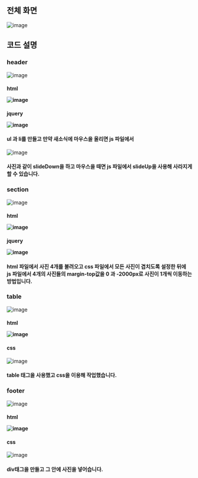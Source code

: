 <h2>전체 화면</h2>

![image](https://user-images.githubusercontent.com/97486359/176818403-63968a6c-2d40-4058-838a-9dc3d05d48cf.png)

<h2>코드 설명</h2>

<h3>header</h3>

![image](https://user-images.githubusercontent.com/97486359/176815980-7aaed007-d387-4284-86bc-822bcce87c5c.png)

<h4>html</4>

![image](https://user-images.githubusercontent.com/97486359/176827052-7a9a759c-d5e4-4116-8d93-53f2c9839eeb.png)<br>

<h4>jquery</4>

![image](https://user-images.githubusercontent.com/97486359/176827144-46f31bc8-256a-4b31-bef4-095c8672b1f0.png)


<h4>ul 과 li를 만들고 만약 새소식에 마우스을 올리면 js 파일에서</h4>

![image](https://user-images.githubusercontent.com/97486359/176805767-44623b46-8a87-48d8-bae7-b264dc00968b.png)



<h4>사진과 같이 slideDown을 하고 마우스을 때면 js 파일에서 slideUp을 사용해 사라지게 할 수 있습니다.</h4>

<h3>section</h3>

![image](https://user-images.githubusercontent.com/97486359/176810989-11a34974-f61c-4c34-bfcf-0824453a494f.png)

<h4>html</4>

![image](https://user-images.githubusercontent.com/97486359/176827484-008b1f56-8f8c-4587-95e5-5c25907beb90.png)

<h4>jquery</4>

![image](https://user-images.githubusercontent.com/97486359/176827529-f221f027-94e6-4c20-96c9-92c76f7442b7.png)

<h4>html 파일에서 사진 4개를 불려오고 css 파일에서 모든 사진이 겹치도록 설정한 뒤에 <br>
js 파일에서 4개의 사진들의 margin-top값을 0 과 -2000px로 사진이 1개씩 이동하는 방법입니다.
</h4>

<h3>table</h3>

![image](https://user-images.githubusercontent.com/97486359/176816728-3cf9d2aa-b408-46c1-8aef-814aa6e71939.png)

<h4>html</4>

![image](https://user-images.githubusercontent.com/97486359/176827750-37d0be02-7cad-4c77-a3f4-409b77c9bef8.png)

<h4>css</h4>

![image](https://user-images.githubusercontent.com/97486359/176827925-94ace14a-7bef-4c54-b26a-e4f14e452fd1.png)

<h4>table 태그을 사용했고 css을 이용해 작업했습니다.</h4>

<h3>footer</h3>

![image](https://user-images.githubusercontent.com/97486359/176817158-41e9d8f5-33dd-4f41-b003-b0f026a6b8f1.png)

<h4>html</4>

![image](https://user-images.githubusercontent.com/97486359/176827768-bf80bd7c-e740-45ff-a6df-e7001c495190.png)

<h4>css</h4>

![image](https://user-images.githubusercontent.com/97486359/176827997-79c50647-6861-4ddb-ad42-7d8ac79258d2.png)

<h4>div태그을 만들고 그 안에 사진을 넣어습니다.</h4>
